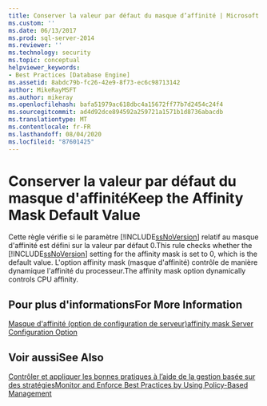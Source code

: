 ```yaml
---
title: Conserver la valeur par défaut du masque d’affinité | Microsoft Docs
ms.custom: ''
ms.date: 06/13/2017
ms.prod: sql-server-2014
ms.reviewer: ''
ms.technology: security
ms.topic: conceptual
helpviewer_keywords:
- Best Practices [Database Engine]
ms.assetid: 8abdc79b-fc26-42e9-8f73-ec6c98713142
author: MikeRayMSFT
ms.author: mikeray
ms.openlocfilehash: bafa51979ac618dbc4a15672ff77b7d2454c24f4
ms.sourcegitcommit: ad4d92dce894592a259721a1571b1d8736abacdb
ms.translationtype: MT
ms.contentlocale: fr-FR
ms.lasthandoff: 08/04/2020
ms.locfileid: "87601425"
---
```

# <a name="keep-the-affinity-mask-default-value"></a><span data-ttu-id="b8258-102">Conserver la valeur par défaut du masque d'affinité</span><span class="sxs-lookup"><span data-stu-id="b8258-102">Keep the Affinity Mask Default Value</span></span>
  <span data-ttu-id="b8258-103">Cette règle vérifie si le paramètre [!INCLUDE[ssNoVersion](../../includes/ssnoversion-md.md)] relatif au masque d'affinité est défini sur la valeur par défaut 0.</span><span class="sxs-lookup"><span data-stu-id="b8258-103">This rule checks whether the [!INCLUDE[ssNoVersion](../../includes/ssnoversion-md.md)] setting for the affinity mask is set to 0, which is the default value.</span></span> <span data-ttu-id="b8258-104">L'option affinity mask (masque d'affinité) contrôle de manière dynamique l'affinité du processeur.</span><span class="sxs-lookup"><span data-stu-id="b8258-104">The affinity mask option dynamically controls CPU affinity.</span></span>  
  
## <a name="for-more-information"></a><span data-ttu-id="b8258-105">Pour plus d'informations</span><span class="sxs-lookup"><span data-stu-id="b8258-105">For More Information</span></span>  
 [<span data-ttu-id="b8258-106">Masque d'affinité (option de configuration de serveur)</span><span class="sxs-lookup"><span data-stu-id="b8258-106">affinity mask Server Configuration Option</span></span>](../../database-engine/configure-windows/affinity-mask-server-configuration-option.md)  
  
## <a name="see-also"></a><span data-ttu-id="b8258-107">Voir aussi</span><span class="sxs-lookup"><span data-stu-id="b8258-107">See Also</span></span>  
 [<span data-ttu-id="b8258-108">Contrôler et appliquer les bonnes pratiques à l’aide de la gestion basée sur des stratégies</span><span class="sxs-lookup"><span data-stu-id="b8258-108">Monitor and Enforce Best Practices by Using Policy-Based Management</span></span>](monitor-and-enforce-best-practices-by-using-policy-based-management.md)  
  
  

